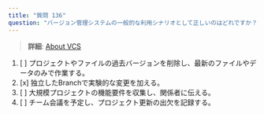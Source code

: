 ```yaml
---
title: "質問 136"  
question: "バージョン管理システムの一般的な利用シナリオとして正しいのはどれですか？"  
---
```


> **詳細**: [About VCS](https://docs.github.com/en/pull-requests/collaborating-with-pull-requests/proposing-changes-to-your-work-with-pull-requests/about-branches)
1. [ ] プロジェクトやファイルの過去バージョンを削除し、最新のファイルやデータのみで作業する。  
1. [x] 独立したBranchで実験的な変更を加える。  
1. [ ] 大規模プロジェクトの機能要件を収集し、関係者に伝える。  
1. [ ] チーム会議を予定し、プロジェクト更新の出欠を記録する。